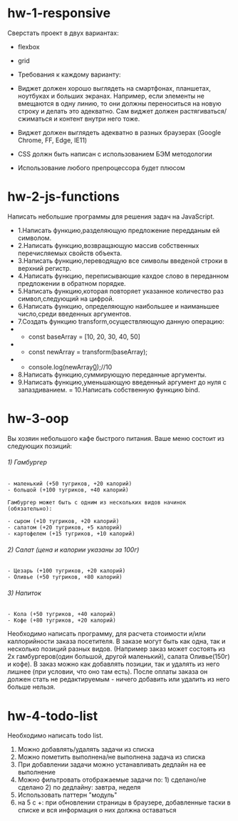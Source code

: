 # hw-1-responsive

Сверстать проект в двух вариантах:

- flexbox
- grid

- Требования к каждому варианту:

- Виджет должен хорошо выглядеть на смартфонах, планшетах, ноутбуках и больших экранах. Например, если элементы не вмещаются в одну линию, то они должны переноситься на новую строку и делать это адекватно. Сам виджет должен растягиваться/сжиматься и контент внутри него тоже.

- Виджет должен выглядеть адекватно в разных браузерах (Google Chrome, FF, Edge, IE11)

- CSS должн быть написан с использованием БЭМ методологии

- Использование любого препроцессора будет плюсом

# hw-2-js-functions

Написать небольшие программы для решения задач на JavaScript.

- 1.Написать функцию,разделяющую предложение передданым ей символом.
- 2.Написать функцию,возвращающую массив собственных перечисляемых свойств объекта.
- 3.Написать функцию,переводящую все символы введеной строки в верхний регистр.
- 4.Написать функцию, переписывающие кахдое слово в переданном предложении в обратном порядке.
- 5.Написать функцию,которая повторяет указанное количество раз символ,следующий на цифрой.
- 6.Написать функцию, определяющую наибольшее и наиманьшее число,среди введенных аргументов.
- 7.Создать функцию transform,осуществляющую данную операцию:
- - const baseArray = [10, 20, 30, 40, 50]
- - const newArray = transform(baseArray);
- - console.log(newArray[0]());//10
- 8.Написать функцию,суммирующую переданные аргументы.
- 9.Написать функцию,уменьшающую введенный аргумент до нуля с запаздиванием.
  = 10.Написать собственную функцию bind.

# hw-3-oop

Вы хозяин небольшого кафе быстрого питания. Ваше меню состоит из следующих позиций:

###### 1) Гамбургер

    - маленький (+50 тугриков, +20 калорий)
    - большой (+100 тугриков, +40 калорий)

    Гамбургер может быть с одним из нескольких видов начинок (обязательно):

    - сыром (+10 тугриков, +20 калорий)
    - салатом (+20 тугриков, +5 калорий)
    - картофелем (+15 тугриков, +10 калорий)

###### 2) Салат (цена и калории указаны за 100г)

    - Цезарь (+100 тугриков, +20 калорий)
    - Оливье (+50 тугриков, +80 калорий)

###### 3) Напиток

    - Кола (+50 тугриков, +40 калорий)
    - Кофе (+80 тугриков, +20 калорий)

Необходимо написать программу, для расчета стоимости и/или каллорийности заказа посетителя.
В заказе могут быть как одна, так и несколько позиций разных видов. (Например заказ может состоять из 2х гамбургеров(один большой, другой маленький), салата Оливье(150г) и кофе). В заказ можно как добавлять позиции, так и удалять из него лишнее (при условии, что оно там есть). После оплаты заказа он должен стать не редактируемым - ничего добавить или удалить из него больше нельзя.

# hw-4-todo-list

Необходимо написать todo list.

1. Можно добавлять/удалять задачи из списка
2. Можно пометить выполнена/не выполнена задача из списка
3. При добавлении задачи можно устанавливать дедлайн на ее выполнение
4. Можно фильтровать отображаемые задачи по: 1) сделано/не сделано 2) по дедлайну: завтра, неделя
5. Использовать паттерн "модуль"
6. на 5 с +: при обновлении страницы в браузере, добавленные таски в списке и вся информация о них должна оставаться
